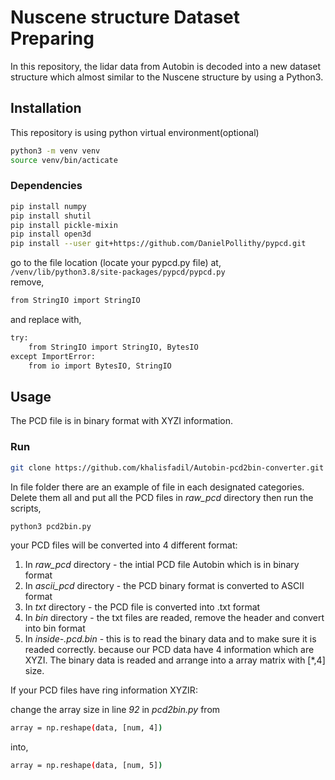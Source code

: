 # Nuscene structure Dataset Preparing
In this repository, the lidar data from Autobin is decoded into a new dataset structure which almost similar to the Nuscene structure by using a Python3.

## Installation
This repository is using python virtual environment(optional)
```bash
python3 -m venv venv
source venv/bin/acticate
``` 
### Dependencies
```bash
pip install numpy
pip install shutil
pip install pickle-mixin
pip install open3d
pip install --user git+https://github.com/DanielPollithy/pypcd.git
```
go to the file location (locate your pypcd.py  file) at,
\
` /venv/lib/python3.8/site-packages/pypcd/pypcd.py ` \
remove,
```bash
from StringIO import StringIO
```
and replace with,
```bash
try:
    from StringIO import StringIO, BytesIO
except ImportError:
    from io import BytesIO, StringIO
```
## Usage
The PCD file is in binary format with XYZI information. 
### Run
```bash
git clone https://github.com/khalisfadil/Autobin-pcd2bin-converter.git
```
In file folder there are an example of file in each designated categories. Delete them all and put all the PCD files in *raw_pcd* directory
then run the scripts,
```bash
python3 pcd2bin.py
```
your PCD files will be converted into 4 different format:
1. In *raw_pcd* directory - the intial PCD file Autobin which is in binary format
2. In *ascii_pcd* directory - the PCD binary format is converted to ASCII format
3. In *txt* directory - the PCD file is converted into .txt format
4. In *bin* directory - the txt files are readed, remove the header and convert into bin format
5. In *inside-.pcd.bin* - this is to read the binary data and to make sure it is readed correctly.
because our PCD data have 4 information which are XYZI. The binary data is readed and arrange into a array matrix with [*,4] size. 

If your PCD files have ring information XYZIR:

change the array size in line *92* in *pcd2bin.py* from
```bash
array = np.reshape(data, [num, 4])
```
into,
```bash
array = np.reshape(data, [num, 5])
```
